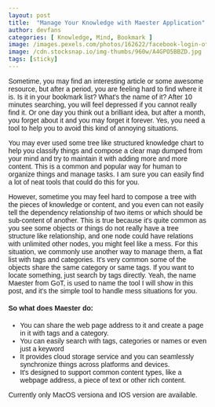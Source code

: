 ```yaml
---
layout: post
title:  "Manage Your Knowledge with Maester Application"
author: devfans
categories: [ Knowledge, Mind, Bookmark ]
image: /images.pexels.com/photos/162622/facebook-login-office-laptop-business-162622.jpeg?cs=srgb&dl=communication-connection-data-162622.jpg&fm=jpg
image: /cdn.stocksnap.io/img-thumbs/960w/A4GPO5BBZD.jpg
tags: [sticky]
---
```


Sometime, you may find an interesting article or some awesome resource, but after a period, you are feeling hard to find where it is. Is it in your bookmark list? What's the name of it? After 10 minutes searching, you will feel depressed if you cannot really find it. Or one day you think out a brilliant idea, but after a month, you forget about it and you may forget it forever. Yes, you need a tool to help you to avoid this kind of annoying situations.

You may ever used some tree like structured knowledge chart to help you classify things and compose a clear map dumped from your mind and try to maintain it with adding more and more content. This is a common and popular way for human to organize things and manage tasks. I am sure you can easily find a lot of neat tools that could do this for you. 

However, sometime you may feel hard to compose a tree with the pieces of knowledge or content, and you even can not easily tell the dependency relationship of two items or which should be sub-content of another. This is true because it's quite common as you see some objects or things do not really have a tree structure like relationship, and one node could have relations with unlimited other nodes, you might feel like a mess. For this situation, we commonly use another way to manage them, a flat list with tags and categories. It's very common some of the objects share the same category or same tags. If you want to locate something, just search by tags directly. Yeah, the name Maester from GoT, is used to name the tool I will show in this post, and it's the simple tool to handle mess situations for you.

#### So what does Maester do:

- You can share the web page address to it and create a page in it with tags and a category.
- You can easily search with tags, categories or names or even just a keyword
- It provides cloud storage service and you can seamlessly synchronize things across platforms and devices.
- It's designed to support common content types, like a webpage address, a piece of text or other rich content.

Currently only MacOS versiona and IOS version are available.

<link rel="stylesheet" href="https://unpkg.com/flickity@2/dist/flickity.min.css">
<script src="https://unpkg.com/flickity@2/dist/flickity.pkgd.min.js"></script>
<!-- JavaScript -->

<style>
/* external css: flickity.css */

* { box-sizing: border-box; }

body { font-family: sans-serif; }
.main-carousel {
  width: 50%;
  margin: 0 auto;
}
.carousel {
}

.carousel-cell {
  width: 100%;
  /*height: 400px;*/
  margin-right: 10px;
  /*background: #333;*/
}

.carousel-cell-image {
  display: block;
  /*max-height: 100%;*/
  margin: 0 auto;
  width: 100%;
  opacity: 0;
  -webkit-transition: opacity 0.4s;
          transition: opacity 0.4s;
}

/* fade in lazy loaded image */
.carousel-cell-image.flickity-lazyloaded,
.carousel-cell-image.flickity-lazyerror {
  opacity: 1;
}
</style>
<p>
<div class="main-carousel" style="width: 100%" data-flickity='{ "cellAlign": "left", "contain": true, "lazyLoad": true }' js-flickity>
  <div class="carousel-cell">
    <img class="carousel-cell-image" data-flickity-lazyload="/assets/images/maester/maester_mac_0.png" alt="Maester mac 0" />
  </div>
  <div class="carousel-cell">
    <img class="carousel-cell-image" data-flickity-lazyload="/assets/images/maester/maester_mac_1.png" alt="Maester mac 1" />
  </div>
  <div class="carousel-cell">
    <img class="carousel-cell-image" data-flickity-lazyload="/assets/images/maester/maester_mac_2.png" alt="Maester mac 2" />
  </div>
</div>
</p>


<p>
<div class="main-carousel" data-flickity='{ "cellAlign": "left", "contain": true, "lazyLoad": true }' js-flickity>
  <div class="carousel-cell">
    <img class="carousel-cell-image" data-flickity-lazyload="/assets/images/maester/maester_ios_0.png" alt="Maester ios 0" />
  </div>
  <div class="carousel-cell">
    <img class="carousel-cell-image" data-flickity-lazyload="/assets/images/maester/maester_ios_1.png" alt="Maester ios 1" />
  </div>
  <div class="carousel-cell">
    <img class="carousel-cell-image" data-flickity-lazyload="/assets/images/maester/maester_ios_2.png" alt="Maester ios 2" />
  </div>
  <div class="carousel-cell">
    <img class="carousel-cell-image" data-flickity-lazyload="/assets/images/maester/maester_ios_3.png" alt="Maester ios 3" />
  </div>
  <div class="carousel-cell">
    <img class="carousel-cell-image" data-flickity-lazyload="/assets/images/maester/maester_ios_4.png" alt="Maester ios 4" />
  </div>
</div>
</p>

